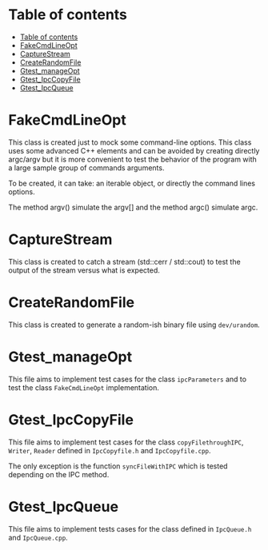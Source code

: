 # Table of contents
- [Table of contents](#table-of-contents)
- [FakeCmdLineOpt](#fakecmdlineopt)
- [CaptureStream](#capturestream)
- [CreateRandomFile](#createrandomfile)
- [Gtest_manageOpt](#gtest_manageopt)
- [Gtest_IpcCopyFile](#gtest_ipccopyfile)
- [Gtest_IpcQueue](#gtest_ipcqueue)

# FakeCmdLineOpt

This class is created just to mock some command-line options. This class uses some advanced C++ elements and can be avoided by creating directly argc/argv but it is more convenient to test the behavior of the program with a large sample group of commands arguments.

To be created, it can take: an iterable object, or directly the command lines options.

The method argv() simulate the argv[] and the method argc() simulate argc.

# CaptureStream

This class is created to catch a stream (std::cerr / std::cout) to test the output of the stream versus what is expected.

# CreateRandomFile

This class is created to generate a random-ish binary file using `dev/urandom`. 

# Gtest_manageOpt

This file aims to implement test cases for the class `ipcParameters` and to test the class `FakeCmdLineOpt` implementation.

# Gtest_IpcCopyFile

This file aims to implement test cases for the class `copyFilethroughIPC`, `Writer`, `Reader` defined in `IpcCopyfile.h` and `IpcCopyfile.cpp`.

The only exception is the function `syncFileWithIPC` which is tested depending on the IPC method.

# Gtest_IpcQueue

This file aims to implement tests cases for the class defined in `IpcQueue.h` and `IpcQueue.cpp`.




